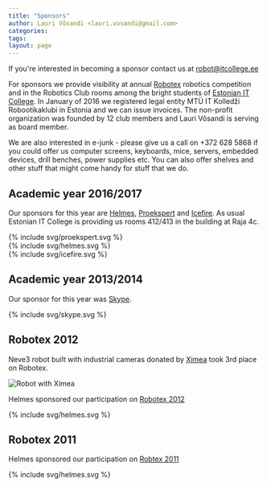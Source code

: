 ```yaml
---
title: "Sponsors"
author: Lauri Võsandi <lauri.vosandi@gmail.com>
categories:
tags:
layout: page
---
```


If you're interested in becoming a sponsor contact us at <a href="mailto:robot@itcollege.ee">robot@itcollege.ee</a>

For sponsors we provide visibility at annual [Robotex](http://www.robotex.ee/) robotics competition and
in the Robotics Club rooms among the bright students of [Estonian IT College](http://www.itcollege.ee/).
In January of 2016 we registered legal entity MTÜ IT Kolledži Robootikaklubi
in Estonia and we can issue invoices.
The non-profit organization was founded by 12 club members and
Lauri Võsandi is serving as board member.

We are also interested in e-junk - please give us a call on +372 628 5868
if you could offer us computer screens,
keyboards, mice, servers, embedded devices, drill benches, power supplies etc.
You can also offer shelves and other stuff that might come handy for stuff that we do.


## Academic year 2016/2017

Our sponsors for this year are <a href="http://www.helmes.ee/">Helmes</a>, <a href="http://www.proekspert.ee/">Proekspert</a>
and <a href="http://icefire.ee/">Icefire</a>.
As usual Estonian IT College is providing us rooms 412/413 in the building at Raja 4c.

{% include svg/proekspert.svg %}
<br/>
{% include svg/helmes.svg %}
<br/>
{% include svg/icefire.svg %}


## Academic year 2013/2014

Our sponsor for this year was <a href="https://www.skype.com/">Skype</a>.

{% include svg/skype.svg %}

## Robotex 2012

Neve3 robot built with industrial cameras donated by [Ximea](https://www.ximea.com/de/exhibitions/ximea-cameras-at-robotex-2012) took 3rd place on Robotex.

![Robot with Ximea](../assets/img/sponsor/ximea.png)

Helmes sponsored our participation on [Robotex 2012](http://www.robotex.ee/)

{% include svg/helmes.svg %}


## Robotex 2011

Helmes sponsored our participation on [Robtex 2011](http://www.robotex.ee/)

{% include svg/helmes.svg %}
